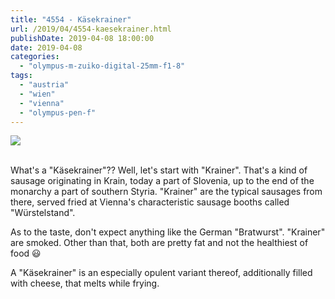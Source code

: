 ```yaml
---
title: "4554 - Käsekrainer"
url: /2019/04/4554-kaesekrainer.html
publishDate: 2019-04-08 18:00:00
date: 2019-04-08
categories: 
  - "olympus-m-zuiko-digital-25mm-f1-8"
tags: 
  - "austria"
  - "wien"
  - "vienna"
  - "olympus-pen-f"
---
```

<div class="container">
<div class="center"><a target="_blank" href="https://d25zfm9zpd7gm5.cloudfront.net/1200x1200/2018/20180122_160422_lr.jpg"><img class="webfeedsFeaturedVisual" src="https://d25zfm9zpd7gm5.cloudfront.net/0600x0600/2018/20180122_160422_lr.jpg" /></a></div>
</div>
<br />

What's a "Käsekrainer"?? Well, let's start with "Krainer". That's a
kind of sausage originating in Krain, today a part of Slovenia, up
to the end of the monarchy a part of southern Styria. "Krainer" are
the typical sausages from there, served fried at Vienna's
characteristic sausage booths called "Würstelstand".

As to the taste, don't expect anything like the German "Bratwurst".
"Krainer" are smoked. Other than that, both are pretty fat and not
the healthiest of food :smiley:

A "Käsekrainer" is an especially opulent variant thereof,
additionally filled with cheese, that melts while frying.
